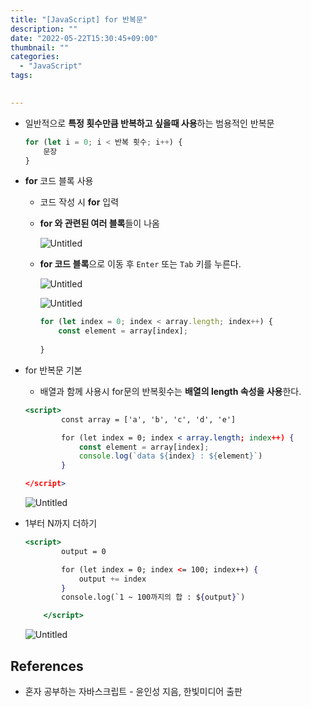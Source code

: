 ```yaml
---
title: "[JavaScript] for 반복문"
description: ""
date: "2022-05-22T15:30:45+09:00"
thumbnail: ""
categories:
  - "JavaScript"
tags:
 

---
```

<!--more-->

- 일반적으로 **특정 횟수만큼 반복하고 싶을때 사용**하는 범용적인 반복문
    
    ```jsx
    for (let i = 0; i < 반복 횟수; i++) {
    	문장
    }
    ```
    
- **for** 코드 블록 사용
    - 코드 작성 시 **for** 입력
    - **for 와 관련된 여러 블록**들이 나옴
        
        ![Untitled](/images/lang_javascript/JavaScript_for_반복문/Untitled.png)
        
    - **for 코드 블록**으로 이동 후 `Enter` 또는 `Tab` 키를 누른다.
        
        ![Untitled](/images/lang_javascript/JavaScript_for_반복문/Untitled%201.png)
        
        ![Untitled](/images/lang_javascript/JavaScript_for_반복문/Untitled%202.png)
        
        ```jsx
        for (let index = 0; index < array.length; index++) {
            const element = array[index];
                    
        }
        ```
        
- for 반복문 기본
    - 배열과 함께 사용시 for문의 반복횟수는 **배열의 length 속성을 사용**한다.
    
    ```jsx
    <script>
            const array = ['a', 'b', 'c', 'd', 'e']
    
            for (let index = 0; index < array.length; index++) {
                const element = array[index];
                console.log(`data ${index} : ${element}`)
            }
    
    </script>
    ```
    
    ![Untitled](/images/lang_javascript/JavaScript_for_반복문/Untitled%203.png)
    
- 1부터 N까지 더하기
    
    ```jsx
    <script>
            output = 0
    
            for (let index = 0; index <= 100; index++) {
                output += index
            }
            console.log(`1 ~ 100까지의 합 : ${output}`)
    
        </script>
    ```
    
    ![Untitled](/images/lang_javascript/JavaScript_for_반복문/Untitled%204.png)
    

## References

- 혼자 공부하는 자바스크립트 - 윤인성 지음, 한빛미디어 출판